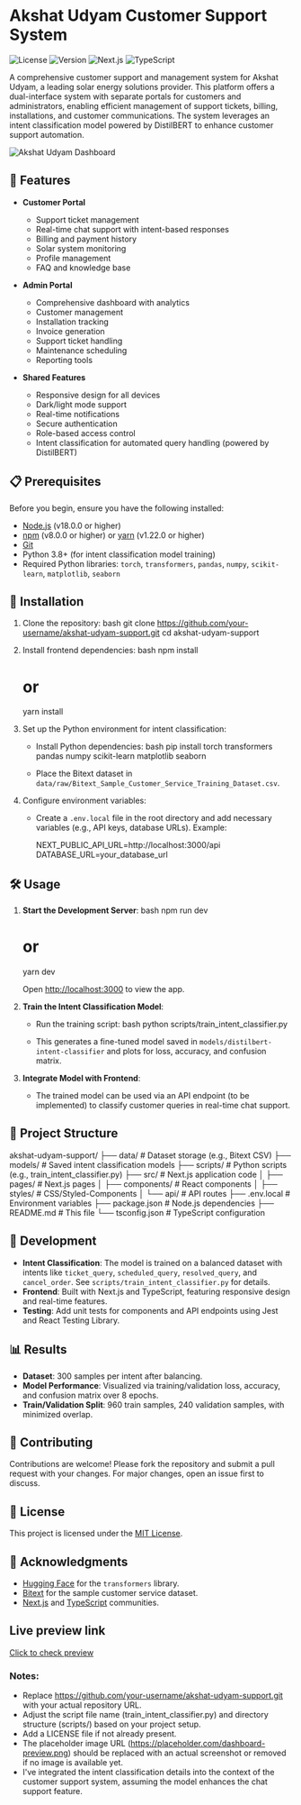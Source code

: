 # Akshat Udyam Customer Support System

![License](https://img.shields.io/badge/license-MIT-blue.svg)
![Version](https://img.shields.io/badge/version-1.0.0-green.svg)
![Next.js](https://img.shields.io/badge/Next.js-15.0.0-black)
![TypeScript](https://img.shields.io/badge/TypeScript-5.0.0-blue)

A comprehensive customer support and management system for Akshat Udyam, a leading solar energy solutions provider. This platform offers a dual-interface system with separate portals for customers and administrators, enabling efficient management of support tickets, billing, installations, and customer communications. The system leverages an intent classification model powered by DistilBERT to enhance customer support automation.

![Akshat Udyam Dashboard](https://mega.nz/file/1z81EQwS#jVHnjLv4Q0ZnTWMnGCaLEvvDR-4HWUeWMdLaT18vYfQ)

## 🌟 Features

- **Customer Portal**
  - Support ticket management
  - Real-time chat support with intent-based responses
  - Billing and payment history
  - Solar system monitoring
  - Profile management
  - FAQ and knowledge base

- **Admin Portal**
  - Comprehensive dashboard with analytics
  - Customer management
  - Installation tracking
  - Invoice generation
  - Support ticket handling
  - Maintenance scheduling
  - Reporting tools

- **Shared Features**
  - Responsive design for all devices
  - Dark/light mode support
  - Real-time notifications
  - Secure authentication
  - Role-based access control
  - Intent classification for automated query handling (powered by DistilBERT)

## 📋 Prerequisites

Before you begin, ensure you have the following installed:
- [Node.js](https://nodejs.org/) (v18.0.0 or higher)
- [npm](https://www.npmjs.com/) (v8.0.0 or higher) or [yarn](https://yarnpkg.com/) (v1.22.0 or higher)
- [Git](https://git-scm.com/)
- Python 3.8+ (for intent classification model training)
- Required Python libraries: `torch`, `transformers`, `pandas`, `numpy`, `scikit-learn`, `matplotlib`, `seaborn`

## 🚀 Installation

1. Clone the repository:
   bash
   git clone https://github.com/your-username/akshat-udyam-support.git
   cd akshat-udyam-support
   

2. Install frontend dependencies:
   bash
   npm install
   # or
   yarn install
   

3. Set up the Python environment for intent classification:
   - Install Python dependencies:
     bash
     pip install torch transformers pandas numpy scikit-learn matplotlib seaborn
     
   - Place the Bitext dataset in `data/raw/Bitext_Sample_Customer_Service_Training_Dataset.csv`.

4. Configure environment variables:
   - Create a `.env.local` file in the root directory and add necessary variables (e.g., API keys, database URLs). Example:
     
     NEXT_PUBLIC_API_URL=http://localhost:3000/api
     DATABASE_URL=your_database_url
     

## 🛠 Usage

1. **Start the Development Server**:
   bash
   npm run dev
   # or
   yarn dev
   
   Open [http://localhost:3000](http://localhost:3000) to view the app.

2. **Train the Intent Classification Model**:
   - Run the training script:
     bash
     python scripts/train_intent_classifier.py
     
   - This generates a fine-tuned model saved in `models/distilbert-intent-classifier` and plots for loss, accuracy, and confusion matrix.

3. **Integrate Model with Frontend**:
   - The trained model can be used via an API endpoint (to be implemented) to classify customer queries in real-time chat support.

## 📂 Project Structure


akshat-udyam-support/
├── data/              # Dataset storage (e.g., Bitext CSV)
├── models/            # Saved intent classification models
├── scripts/           # Python scripts (e.g., train_intent_classifier.py)
├── src/               # Next.js application code
│   ├── pages/         # Next.js pages
│   ├── components/    # React components
│   ├── styles/        # CSS/Styled-Components
│   └── api/           # API routes
├── .env.local         # Environment variables
├── package.json       # Node.js dependencies
├── README.md          # This file
└── tsconfig.json      # TypeScript configuration


## 🔧 Development

- **Intent Classification**: The model is trained on a balanced dataset with intents like `ticket_query`, `scheduled_query`, `resolved_query`, and `cancel_order`. See `scripts/train_intent_classifier.py` for details.
- **Frontend**: Built with Next.js and TypeScript, featuring responsive design and real-time features.
- **Testing**: Add unit tests for components and API endpoints using Jest and React Testing Library.

## 📊 Results

- **Dataset**: 300 samples per intent after balancing.
- **Model Performance**: Visualized via training/validation loss, accuracy, and confusion matrix over 8 epochs.
- **Train/Validation Split**: 960 train samples, 240 validation samples, with minimized overlap.

## 🤝 Contributing

Contributions are welcome! Please fork the repository and submit a pull request with your changes. For major changes, open an issue first to discuss.

## 📜 License

This project is licensed under the [MIT License](LICENSE).

## 🙏 Acknowledgments

- [Hugging Face](https://huggingface.co/) for the `transformers` library.
- [Bitext](https://www.bitext.com/) for the sample customer service dataset.
- [Next.js](https://nextjs.org/) and [TypeScript](https://www.typescriptlang.org/) communities.

## Live preview link
[Click to check preview](https://v0.dev/chat/fork-of-customer-support-system-0yz1vaDaIoP)

### Notes:
- Replace https://github.com/your-username/akshat-udyam-support.git with your actual repository URL.
- Adjust the script file name (train_intent_classifier.py) and directory structure (scripts/) based on your project setup.
- Add a LICENSE file if not already present.
- The placeholder image URL (https://placeholder.com/dashboard-preview.png) should be replaced with an actual screenshot or removed if no image is available yet.
- I've integrated the intent classification details into the context of the customer support system, assuming the model enhances the chat support feature.
